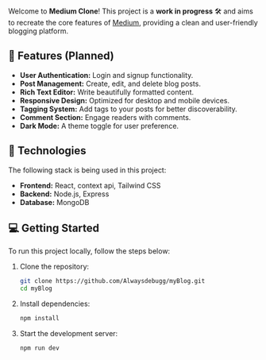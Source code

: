  Welcome to **Medium Clone**! This project is a **work in progress** 🛠️ and aims to recreate the core features of [Medium](https://medium.com), providing a clean and user-friendly blogging platform.

## 🚀 Features (Planned)
- **User Authentication:** Login and signup functionality.  
- **Post Management:** Create, edit, and delete blog posts.  
- **Rich Text Editor:** Write beautifully formatted content.  
- **Responsive Design:** Optimized for desktop and mobile devices.  
- **Tagging System:** Add tags to your posts for better discoverability.  
- **Comment Section:** Engage readers with comments.  
- **Dark Mode:** A theme toggle for user preference.  

## 🔧 Technologies
The following stack is being used in this project:

- **Frontend:** React, context api, Tailwind CSS  
- **Backend:** Node.js, Express  
- **Database:** MongoDB   

## 💻 Getting Started
To run this project locally, follow the steps below:

1. Clone the repository:
   ```bash
   git clone https://github.com/Alwaysdebugg/myBlog.git
   cd myBlog
   ```

2. Install dependencies:
   ```bash
   npm install
   ```

3. Start the development server:
   ```bash
   npm run dev
   ```
    



